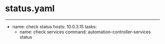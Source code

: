 # status.yaml
---
- name: check status
  hosts: 10.0.3.15
  tasks:
    - name: check services
      command: automation-controller-services status
